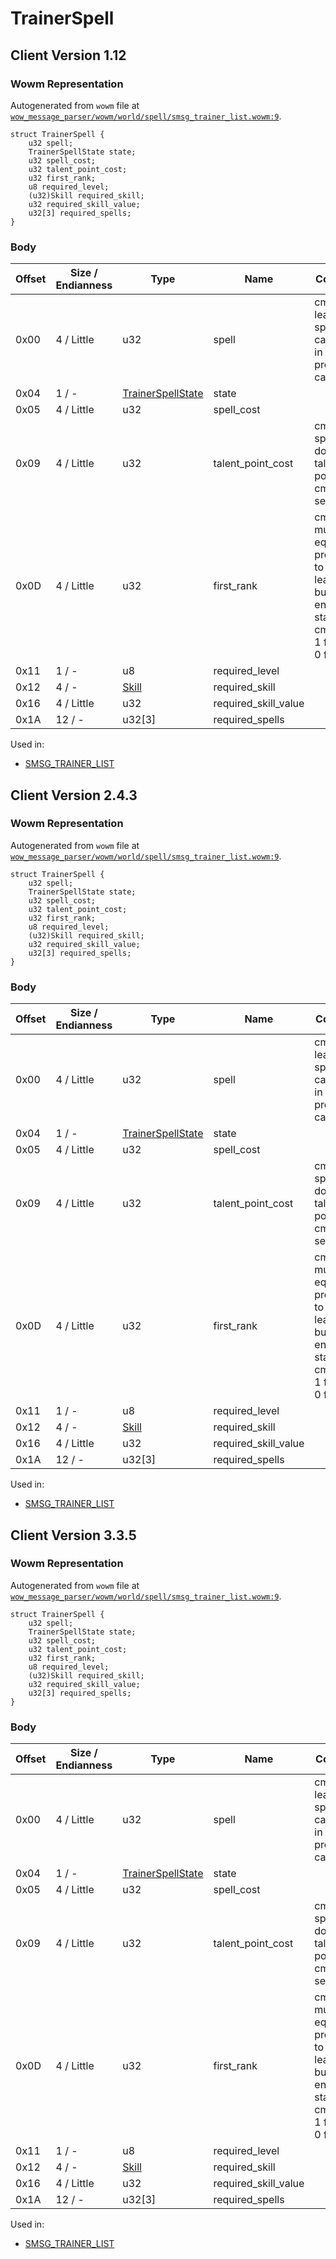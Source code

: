 # TrainerSpell

## Client Version 1.12

### Wowm Representation

Autogenerated from `wowm` file at [`wow_message_parser/wowm/world/spell/smsg_trainer_list.wowm:9`](https://github.com/gtker/wow_messages/tree/main/wow_message_parser/wowm/world/spell/smsg_trainer_list.wowm#L9).
```rust,ignore
struct TrainerSpell {
    u32 spell;
    TrainerSpellState state;
    u32 spell_cost;
    u32 talent_point_cost;
    u32 first_rank;
    u8 required_level;
    (u32)Skill required_skill;
    u32 required_skill_value;
    u32[3] required_spells;
}
```
### Body

| Offset | Size / Endianness | Type | Name | Comment |
| ------ | ----------------- | ---- | ---- | ------- |
| 0x00 | 4 / Little | u32 | spell | cmangos: learned spell (or cast-spell in profession case) |
| 0x04 | 1 / - | [TrainerSpellState](trainerspellstate.md) | state |  |
| 0x05 | 4 / Little | u32 | spell_cost |  |
| 0x09 | 4 / Little | u32 | talent_point_cost | cmangos: spells don't cost talent points<br/>cmangos: set to 0 |
| 0x0D | 4 / Little | u32 | first_rank | cmangos: must be equal prev. field to have learn button in enabled state<br/>cmangos: 1 for true 0 for false |
| 0x11 | 1 / - | u8 | required_level |  |
| 0x12 | 4 / - | [Skill](skill.md) | required_skill |  |
| 0x16 | 4 / Little | u32 | required_skill_value |  |
| 0x1A | 12 / - | u32[3] | required_spells |  |


Used in:
* [SMSG_TRAINER_LIST](smsg_trainer_list.md)

## Client Version 2.4.3

### Wowm Representation

Autogenerated from `wowm` file at [`wow_message_parser/wowm/world/spell/smsg_trainer_list.wowm:9`](https://github.com/gtker/wow_messages/tree/main/wow_message_parser/wowm/world/spell/smsg_trainer_list.wowm#L9).
```rust,ignore
struct TrainerSpell {
    u32 spell;
    TrainerSpellState state;
    u32 spell_cost;
    u32 talent_point_cost;
    u32 first_rank;
    u8 required_level;
    (u32)Skill required_skill;
    u32 required_skill_value;
    u32[3] required_spells;
}
```
### Body

| Offset | Size / Endianness | Type | Name | Comment |
| ------ | ----------------- | ---- | ---- | ------- |
| 0x00 | 4 / Little | u32 | spell | cmangos: learned spell (or cast-spell in profession case) |
| 0x04 | 1 / - | [TrainerSpellState](trainerspellstate.md) | state |  |
| 0x05 | 4 / Little | u32 | spell_cost |  |
| 0x09 | 4 / Little | u32 | talent_point_cost | cmangos: spells don't cost talent points<br/>cmangos: set to 0 |
| 0x0D | 4 / Little | u32 | first_rank | cmangos: must be equal prev. field to have learn button in enabled state<br/>cmangos: 1 for true 0 for false |
| 0x11 | 1 / - | u8 | required_level |  |
| 0x12 | 4 / - | [Skill](skill.md) | required_skill |  |
| 0x16 | 4 / Little | u32 | required_skill_value |  |
| 0x1A | 12 / - | u32[3] | required_spells |  |


Used in:
* [SMSG_TRAINER_LIST](smsg_trainer_list.md)

## Client Version 3.3.5

### Wowm Representation

Autogenerated from `wowm` file at [`wow_message_parser/wowm/world/spell/smsg_trainer_list.wowm:9`](https://github.com/gtker/wow_messages/tree/main/wow_message_parser/wowm/world/spell/smsg_trainer_list.wowm#L9).
```rust,ignore
struct TrainerSpell {
    u32 spell;
    TrainerSpellState state;
    u32 spell_cost;
    u32 talent_point_cost;
    u32 first_rank;
    u8 required_level;
    (u32)Skill required_skill;
    u32 required_skill_value;
    u32[3] required_spells;
}
```
### Body

| Offset | Size / Endianness | Type | Name | Comment |
| ------ | ----------------- | ---- | ---- | ------- |
| 0x00 | 4 / Little | u32 | spell | cmangos: learned spell (or cast-spell in profession case) |
| 0x04 | 1 / - | [TrainerSpellState](trainerspellstate.md) | state |  |
| 0x05 | 4 / Little | u32 | spell_cost |  |
| 0x09 | 4 / Little | u32 | talent_point_cost | cmangos: spells don't cost talent points<br/>cmangos: set to 0 |
| 0x0D | 4 / Little | u32 | first_rank | cmangos: must be equal prev. field to have learn button in enabled state<br/>cmangos: 1 for true 0 for false |
| 0x11 | 1 / - | u8 | required_level |  |
| 0x12 | 4 / - | [Skill](skill.md) | required_skill |  |
| 0x16 | 4 / Little | u32 | required_skill_value |  |
| 0x1A | 12 / - | u32[3] | required_spells |  |


Used in:
* [SMSG_TRAINER_LIST](smsg_trainer_list.md)

